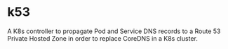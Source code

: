 # k53
A K8s controller to propagate Pod and Service DNS records to a Route 53 Private Hosted Zone in order to replace CoreDNS in a K8s cluster.
